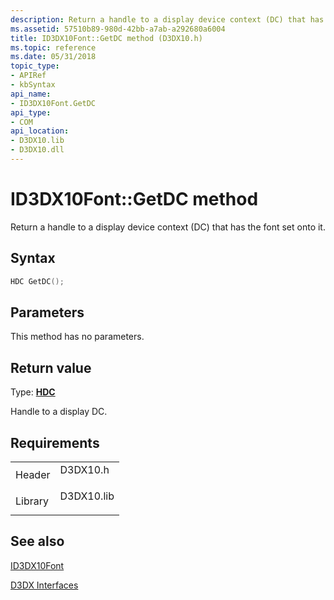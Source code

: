 ```yaml
---
description: Return a handle to a display device context (DC) that has the font set onto it.
ms.assetid: 57510b89-980d-42bb-a7ab-a292680a6004
title: ID3DX10Font::GetDC method (D3DX10.h)
ms.topic: reference
ms.date: 05/31/2018
topic_type: 
- APIRef
- kbSyntax
api_name: 
- ID3DX10Font.GetDC
api_type: 
- COM
api_location: 
- D3DX10.lib
- D3DX10.dll
---
```


# ID3DX10Font::GetDC method

Return a handle to a display device context (DC) that has the font set onto it.

## Syntax


```C++
HDC GetDC();
```



## Parameters

This method has no parameters.

## Return value

Type: **[**HDC**](../winprog/windows-data-types.md)**

Handle to a display DC.

## Requirements



|                    |                                                                                       |
|--------------------|---------------------------------------------------------------------------------------|
| Header<br/>  | <dl> <dt>D3DX10.h</dt> </dl>   |
| Library<br/> | <dl> <dt>D3DX10.lib</dt> </dl> |



## See also

<dl> <dt>

[ID3DX10Font](id3dx10font.md)
</dt> <dt>

[D3DX Interfaces](d3d10-graphics-reference-d3dx10-interfaces.md)
</dt> </dl>

 

 
